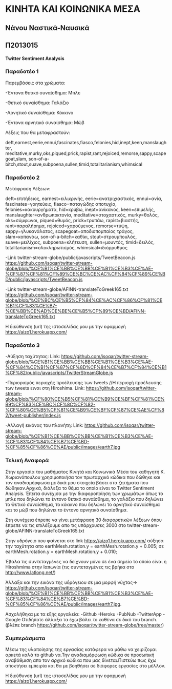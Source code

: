 # ΚΙΝΗΤΑ ΚΑΙ ΚΟΙΝΩΝΙΚΑ ΜΕΣΑ


## Νάνου Ναστικά-Ναυσικά
## Π2013015
#### Twitter Sentiment Analysis


### Παραδοτέο 1


Παρεμβάσεις στα χρώματα:

-Έντονα θετικό συναίσθημα: Μπλε

-Θετικό συναίσθημα: Γαλάζιο

-Αρνητικό συναίσθημα: Κόκκινο

-Έντονα αρνητικό συναίσθημα: Μώβ

Λέξεις που θα μεταφραστούν: 

 deft,earnest,eerie,ennui,fascinates,fiasco,felonies,hid,inept,keen,manslaughter,
 meditative,murky,oks,piqued,prick,rapist,rant,rejoiced,remorse,sappy,scapegoat,slam,
 son-of-a-bitch,stout,suave,subpoena,sullen,timid,totalitarianism,whimsical


### Παραδοτέο 2

Μετάφραση Λέξεων:

deft=επιτήδειος, 
earnest=ειλικρινής, 
eerie=ανατριχιαστικός, 
ennui=ανία, 
fascinates=γοητεύεις, 
fiasco=παταγώδης αποτυχία, 
felonies=κακουργήματα, 
hid=κρύβω, 
inept=ανίκανος, 
keen=επιμελής, 
manslaughter=ανθρωποκτονία, 
meditative=στοχαστικός, 
murky=θολός, 
oks=σύμφωνοι, 
piqued=θυμός, 
prick=τρυπάω, 
rapist=βιαστής, 
rant=παραλήρημα, 
rejoiced=χαρούμενος, 
remorse=τύψη, 
sappy=γλυκανάλατος, 
scapegoat=αποδιοπομπαίος τράγος, 
slam=κοπανάω, 
son-of-a-bitch=καθίκι, 
stout=στρουμπουλός, 
suave=μειλίχιος, 
subpoena=κλήτευση, 
sullen=μουντός, 
timid=δειλός, 
totalitarianism=ολοκληρωτισμός, 
whimsical=ιδιόρρυθμος

-Link twitter-stream-globe/public/javascripts/TweetBeacon.js 
https://github.com/isoqar/twitter-stream-globe/blob/%CE%B1%CE%BB%CE%BB%CE%B1%CE%B3%CE%AE-%CF%87%CF%81%CF%89%CE%BC%CE%AC%CF%84%CF%89%CE%BD/public/javascripts/TweetBeacon.js

-Link twitter-stream-globe/AFINN-translateToGreek165.txt 
https://github.com/isoqar/twitter-stream-globe/blob/%CE%BC%CE%B5%CF%84%CE%AC%CF%86%CF%81%CE%B1%CF%83%CE%B7-%CE%BB%CE%AD%CE%BE%CE%B5%CF%89%CE%BD/AFINN-translateToGreek165.txt

Η διεύθυνση (url) της ιστοσελίδας μου με την εφαρμογή https://aizo1.herokuapp.com/



### Παραδοτέο 3

-Αύξηση ταχύτητας: 
Link: https://github.com/isoqar/twitter-stream-globe/blob/%CE%B1%CE%BB%CE%BB%CE%B1%CE%B3%CE%AE-%CF%84%CE%B1%CF%87%CF%8D%CF%84%CE%B7%CF%84%CE%B1%CF%82/public/javascripts/TwitterStreamGlobe.js

-Περιορισμός περιοχής προέλευσης των tweets //Η περιοχή προέλευσης των tweets ειναι στη Hiroshima. 
Link: https://github.com/isoqar/twitter-stream-globe/blob/%CF%80%CE%B5%CF%81%CE%B9%CE%BF%CF%81%CE%B9%CF%83%CE%BC%CF%8C%CF%82-%CF%80%CE%B5%CF%81%CE%B9%CE%BF%CF%87%CE%AE%CF%82/tweet-publisher/index.js

-Αλλαγή εικόνας του πλανήτη: 
Link: https://github.com/isoqar/twitter-stream-globe/blob/%CE%B1%CE%BB%CE%BB%CE%B1%CE%B3%CE%AE-%CF%83%CF%84%CE%B7%CE%BD-%CF%85%CF%86%CE%AE/public/images/earth7.jpg




### Τελική Αναφορά

Στην εργασία του μαθήματος Κινητά και Κοινωνικά Μέσα του καθηγητή Κ. Χωριανόπουλου χρησιμοποιήσα τον πρωταρχικό κώδικα που δώθηκε και τον αναδιαμόρφωσα με δικά μου στοιχεία βάσει στα ζητήματα που δώθηκαν.Αρχικά, διάλεξα το θέμα το οποίο είναι το
Twitter Sentiment Analysis.
Έπειτα συνέχισα με την διαφοροποίηση των χρωμάτων όπως το μπλε που δηλώνει το έντονο θετικό συναίσθημα, το γαλάζιο που δηλώνει το Θετικό συναίσθημα, το κόκκινο που δηλώνει το αρνητικό συναίσθημα και το μώβ που δηλώνει το έντονο αρνητικό συναίσθημα.

Στη συνέχεια έπρεπε να γίνει μετάφραση 30 διαφορετικών λέξεων όπου έπρεπε να τις επιλέξουμε απο τις υπάρχουσες 3000 στο
twitter-stream-globe/AFINN-translateToGreek165.txt

Στην υδρόγειο που φαίνεται στο link https://aizo1.herokuapp.com/ αύξησα την ταχύτητα απο earthMesh.rotation.y = earthMesh.rotation.y + 0.005; σε earthMesh.rotation.y = earthMesh.rotation.y + 0.010;

Έβαλα τις συντεταγμένες να δείχνουν μόνο σε ένα σημείο το οποίο είναι η Hiroshmima στην Ιαπωνία (τις συντεταγμένες τις
βρήκα στο http://www.latlong.net/)

Άλλαξα και την εικόνα της υδρόγειου σε μια μορφή νύχτας-> https://github.com/isoqar/twitter-stream-globe/blob/%CE%B1%CE%BB%CE%BB%CE%B1%CE%B3%CE%AE-%CF%83%CF%84%CE%B7%CE%BD-%CF%85%CF%86%CE%AE/public/images/earth7.jpg.

Ασχολήθηκα με τα εξής εργαλεία:
-Github
-Heroku
-PubNub
-TwitterApp
-Google
Οτιδήποτε άλλαξα τα έχω βάλει το καθένα σε δικό του branch.(βλέπε branch https://github.com/isoqar/twitter-stream-globe/tree/master)



### Συμπεράσματα

Μέσω της υλοποίησης της εργασίας κατάφερα να μάθω να χειρίζομαι αρκετά καλά το github να.Την αναδιαμόρφωση κώδικα σε
προσωπική αναβάθμιση απο τον αρχικό κώδικα που μας δίνεται.Πιστεύω πως έχω αποκτήσει εμπειρία και θα με βοηθήσει σε διάφορες εργασίες στο μέλλον.

Η διεύθυνση (url) της ιστοσελίδας μου με την εφαρμογή https://aizo1.herokuapp.com/


